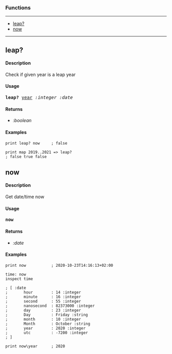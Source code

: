 ### Functions

---

<!--ts-->
   * [leap?](#leap?)
   * [now](#now)
<!--te-->

---


## leap?

#### Description

Check if given year is a leap year

#### Usage

<pre>
<b>leap?</b> <ins>year</ins> <i>:integer</i> <i>:date</i>
</pre>

#### Returns

- *:boolean*

#### Examples

```red
print leap? now     ; false

print map 2019..2021 => leap? 
; false true false
```

## now

#### Description

Get date/time now

#### Usage

<pre>
<b>now</b> 
</pre>

#### Returns

- *:date*

#### Examples

```red
print now           ; 2020-10-23T14:16:13+02:00

time: now
inspect time

; [ :date
;       hour        : 14 :integer
;       minute      : 16 :integer
;       second      : 55 :integer
;       nanosecond  : 82373000 :integer
;       day         : 23 :integer
;       Day         : Friday :string
;       month       : 10 :integer
;       Month       : October :string
;       year        : 2020 :integer
;       utc         : -7200 :integer
; ]

print now\year      ; 2020
```